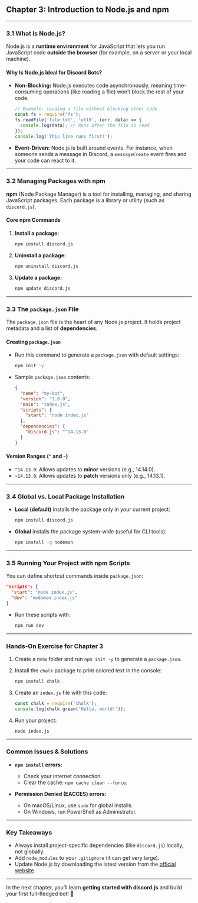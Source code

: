 ## **Chapter 3: Introduction to Node.js and npm**

---

### **3.1 What Is Node.js?**

Node.js is a **runtime environment** for JavaScript that lets you run JavaScript code **outside the browser** (for example, on a server or your local machine).

#### **Why Is Node.js Ideal for Discord Bots?**

* **Non-Blocking:**
  Node.js executes code asynchronously, meaning time-consuming operations (like reading a file) won’t block the rest of your code.

  ```javascript
  // Example: reading a file without blocking other code
  const fs = require('fs');
  fs.readFile('file.txt', 'utf8', (err, data) => {
    console.log(data); // Runs after the file is read
  });
  console.log('This line runs first!');
  ```

* **Event-Driven:**
  Node.js is built around events. For instance, when someone sends a message in Discord, a `messageCreate` event fires and your code can react to it.

---

### **3.2 Managing Packages with npm**

**npm** (Node Package Manager) is a tool for installing, managing, and sharing JavaScript packages. Each package is a library or utility (such as `discord.js`).

#### **Core npm Commands**

1. **Install a package:**

   ```bash
   npm install discord.js
   ```
2. **Uninstall a package:**

   ```bash
   npm uninstall discord.js
   ```
3. **Update a package:**

   ```bash
   npm update discord.js
   ```

---

### **3.3 The `package.json` File**

The `package.json` file is the heart of any Node.js project. It holds project metadata and a list of **dependencies**.

#### **Creating `package.json`**

* Run this command to generate a `package.json` with default settings:

  ```bash
  npm init -y
  ```
* Sample `package.json` contents:

  ```json
  {
    "name": "my-bot",
    "version": "1.0.0",
    "main": "index.js",
    "scripts": {
      "start": "node index.js"
    },
    "dependencies": {
      "discord.js": "^14.13.0"
    }
  }
  ```

#### **Version Ranges (`^` and `~`)**

* `^14.13.0`: Allows updates to **minor** versions (e.g., 14.14.0).
* `~14.13.0`: Allows updates to **patch** versions only (e.g., 14.13.1).

---

### **3.4 Global vs. Local Package Installation**

* **Local (default)** installs the package only in your current project:

  ```bash
  npm install discord.js
  ```
* **Global** installs the package system-wide (useful for CLI tools):

  ```bash
  npm install -g nodemon
  ```

---

### **3.5 Running Your Project with npm Scripts**

You can define shortcut commands inside `package.json`:

```json
"scripts": {
  "start": "node index.js",
  "dev": "nodemon index.js"
}
```

* Run these scripts with:

  ```bash
  npm run dev
  ```

---

### **Hands-On Exercise for Chapter 3**

1. Create a new folder and run `npm init -y` to generate a `package.json`.
2. Install the `chalk` package to print colored text in the console:

   ```bash
   npm install chalk
   ```
3. Create an `index.js` file with this code:

   ```javascript
   const chalk = require('chalk');
   console.log(chalk.green('Hello, world!'));
   ```
4. Run your project:

   ```bash
   node index.js
   ```

---

### **Common Issues & Solutions**

* **`npm install` errors:**

  * Check your internet connection.
  * Clear the cache: `npm cache clean --force`.
* **Permission Denied (EACCES) errors:**

  * On macOS/Linux, use `sudo` for global installs.
  * On Windows, run PowerShell as Administrator.

---

### **Key Takeaways**

* Always install project-specific dependencies (like `discord.js`) locally, not globally.
* Add `node_modules` to your `.gitignore` (it can get very large).
* Update Node.js by downloading the latest version from the [official website](https://nodejs.org).

---

In the next chapter, you’ll learn **getting started with discord.js** and build your first full-fledged bot! 🚀